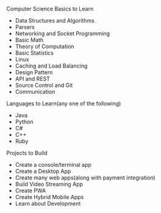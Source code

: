 Computer Science Basics to Learn

- Data Structures and Algorithms
- Parsers
- Networking and Socket Programming
- Basic Math
- Theory of Computation
- Basic Statistics
- Linux
- Caching and Load Balancing
- Design Pattern
- API and REST
- Source Control and Git
- Communication

Languages to Learn(any one of the following)

- Java
- Python
- C#
- C++
- Ruby

Projects to Build

- Create a console/terminal app
- Create a Desktop App
- Create many web apps(along with payment integration)
- Build Video Streaming App
- Create PWA
- Create Hybrid Mobile Apps
- Learn about Development
